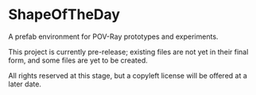 # ShapeOfTheDay

A prefab environment for POV-Ray prototypes and experiments.

This project is currently pre-release; existing files are not yet in their final form, and some files are yet to be created.

All rights reserved at this stage, but a copyleft license will be offered at a later date.
